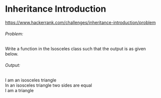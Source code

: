 # Inheritance Introduction
https://www.hackerrank.com/challenges/inheritance-introduction/problem  
    
###### Problem:  
Write a function in the Isosceles class such that the output is as given below.  
  
###### Output:  
I am an isosceles triangle  
In an isosceles triangle two sides are equal  
I am a triangle  